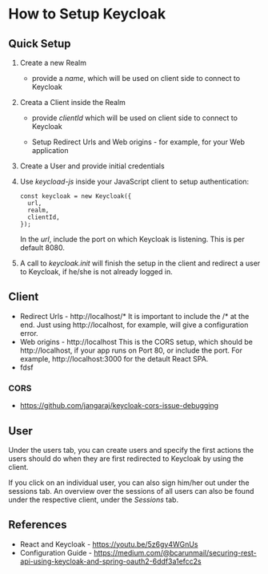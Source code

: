 # How to Setup Keycloak

## Quick Setup

1. Create a new Realm

   - provide a _name_, which will be used on client side to connect to Keycloak

2. Creata a Client inside the Realm

   - provide _clientId_ which will be used on client side to connect to Keycloak

   - Setup Redirect Urls and Web origins - for example, for your Web application

3. Create a User and provide initial credentials

4. Use *keycload-js* inside your JavaScript client to setup authentication:
   ````
   const keycloak = new Keycloak({
     url,
     realm,
     clientId,
   });
   ````

   In the _url_, include the port on which Keycloak is listening. This is per default 8080.

5. A call to _keycloak.init_ will finish the setup in the client and redirect a user to Keycloak, if he/she is not already logged in.

## Client

- Redirect Urls - http://localhost/*
  It is important to include the /* at the end. Just using http://localhost, for example, will give a configuration error.
- Web origins - http://localhost
  This is the CORS setup, which should be http://localhost, if your app runs on Port 80, or include the port. For example, http://localhost:3000 for the detault React SPA.
- fdsf

### CORS

- https://github.com/jangaraj/keycloak-cors-issue-debugging

## User

Under the users tab, you can create users and specify the first actions the users should do when they are first redirected to Keycloak by using the client.

If you click on an individual user, you can also sign him/her out under the sessions tab. An overview over the sessions of all users can also be found under the respective client, under the _Sessions_ tab.



## References

- React and Keycloak - https://youtu.be/5z6gy4WGnUs
- Configuration Guide - https://medium.com/@bcarunmail/securing-rest-api-using-keycloak-and-spring-oauth2-6ddf3a1efcc2s

